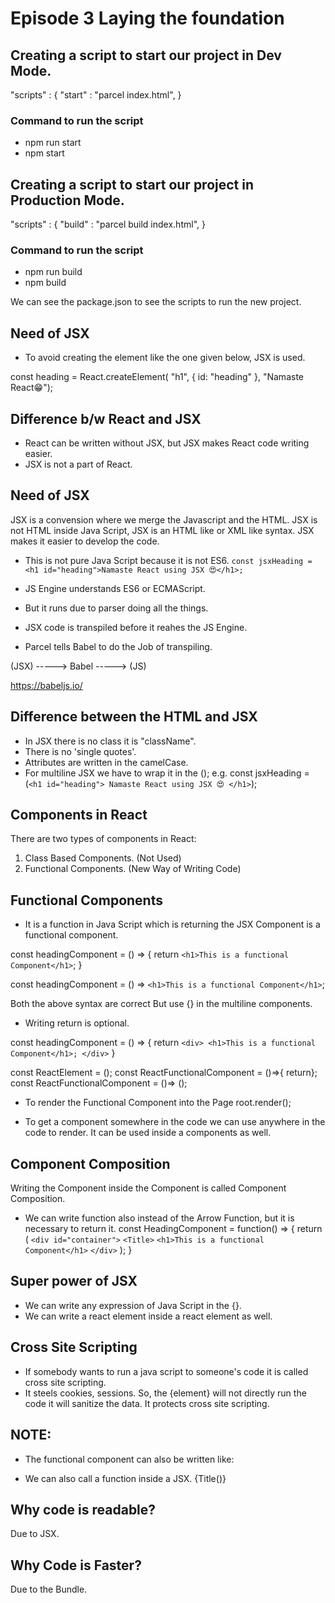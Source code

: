 # Episode 3 Laying the foundation

## Creating a script to start our project in Dev Mode.
"scripts" : {
    "start" : "parcel index.html",
}

### Command to run the script
- npm run start
- npm start

## Creating a script to start our project in Production Mode.
"scripts" : {
    "build" : "parcel build index.html",
}

### Command to run the script
- npm run build
- npm build

We can see the package.json to see the scripts to run the new project.


## Need of JSX
- To avoid creating the element like the one given below, JSX is used.

const heading = React.createElement(
    "h1", 
    { id: "heading" }, 
    "Namaste React😁");

## Difference b/w React and JSX
- React can be written without JSX, but JSX makes React code writing easier.
- JSX is not a part of React.

## Need of JSX
JSX is a convension where we merge the Javascript and the HTML.
JSX is not HTML inside Java Script, JSX is an HTML like or XML like syntax.
JSX makes it easier to develop the code.

- This is not pure Java Script because it is not ES6. 
`const jsxHeading = <h1 id="heading">Namaste React using JSX 😍</h1>;`

- JS Engine understands ES6 or ECMAScript.
- But it runs due to parser doing all the things.

- JSX code is transpiled before it reahes the JS Engine.

- Parcel tells Babel to do the Job of transpiling.

(JSX) -----> Babel -----> (JS)

https://babeljs.io/

## Difference between the HTML and JSX
- In JSX there is no class it is "className".
- There is no 'single quotes'.
- Attributes are written in the camelCase.
- For multiline JSX we have to wrap it in the ();
  e.g. const jsxHeading = (```<h1 id="heading">
        Namaste React using JSX 😍
        </h1>```);


## Components in React
There are two types of components in React:
1. Class Based Components. (Not Used)
2. Functional Components. (New Way of Writing Code)


## Functional Components
- It is a function in Java Script which is returning the JSX Component 
  is a functional component.

const headingComponent = () => {
    return `<h1>This is a functional Component</h1>`;
}

const headingComponent = () => `<h1>This is a functional Component</h1>`;

Both the above syntax are correct But use {} in the multiline components.

- Writing return is optional.

const headingComponent = () => {
    return 
    ```<div>
        <h1>This is a functional Component</h1>;
    </div>```
}

const ReactElement = ();
const ReactFunctionalComponent = ()=>{ return};
const ReactFunctionalComponent = ()=> ();

- To render the Functional Component into the Page
root.render(<reactFunctionalComponent/>);

- To get a component somewhere in the code we can use
<reactFunctionalComponent/> anywhere in the code to render.
It can be used inside a components as well.


## Component Composition
Writing the Component inside the Component is called Component Composition.

- We can write function also instead of the Arrow Function, but it is necessary to return it.
const HeadingComponent = function() => {
    return (
        `<div id="container">`
            `<Title>`
            `<h1>This is a functional Component</h1>`
        `</div>`
    );
}

## Super power of JSX 
- We can write any expression of Java Script in the {}.
- We can write a react element inside a react element as well.

## Cross Site Scripting
- If somebody wants to run a java script to someone's code it is called cross site scripting.
- It steels cookies, sessions.
So, the {element} will not directly run the code it will sanitize the data. It protects cross site scripting.

## NOTE:
- The functional component can also be written like:
<Title/> or <Title></Title>

- We can also call a function inside a JSX.
{Title()}


## Why code is readable?
Due to JSX.

## Why Code is Faster?
Due to the Bundle.




